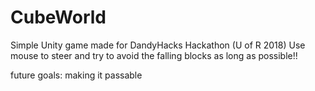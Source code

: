 # CubeWorld
Simple Unity game made for DandyHacks Hackathon (U of R 2018)
Use mouse to steer and try to avoid the falling blocks as long as possible!!

future goals: making it passable
